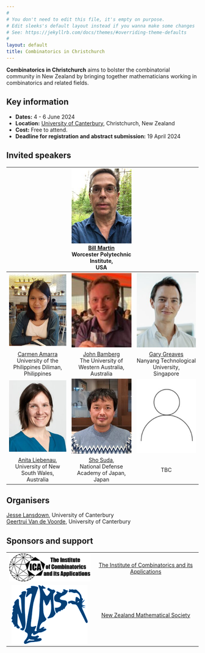 ```yaml
---
#
# You don't need to edit this file, it's empty on purpose.
# Edit sleeks's default layout instead if you wanna make some changes
# See: https://jekyllrb.com/docs/themes/#overriding-theme-defaults
#
layout: default
title: Combinatorics in Christchurch
---
```

**Combinatorics in Christchurch** aims to bolster the combinatorial community in New Zealand by bringing together mathematicians working in combinatorics and related fields.

## Key information
- **Dates:** 4 - 6 June 2024
- **Location:** [University of Canterbury](https://www.canterbury.ac.nz/), Christchurch, New Zealand
- **Cost:** Free to attend.
- **Deadline for registration and abstract submission:** 19 April 2024

## Invited speakers

|  | <img src="BillCroppedResized.jpg"> <br> [Bill Martin](https://www.wpi.edu/people/faculty/martin) <br> Worcester Polytechnic Institute, <br> USA | |
|:--:|:--:|:--:|
|  <img src="CarmenCroppedResized.jpg"> | <img src="JohnCroppedResized.jpg">  | <img src="GaryGreavesCroppedResized.jpg">  |
| [Carmen Amarra](https://math.upd.edu.ph/faculty/amarra-maria-carmen) <br> University of the Philippines Diliman, <br> Philippines  | [John Bamberg](https://johnbamberg.github.io/) <br> The University of Western Australia,<br> Australia | [Gary Greaves](https://personal.ntu.edu.sg/gary/) <br> Nanyang Technological University, <br> Singapore |
| <img src="AnitaCroppedResized.jpg"> | <img src="ShoCroppedResized.jpg"> | <img src="JL_placeholderCroppedResized.jpg"> |
| [Anita Liebenau](https://sites.google.com/site/aliebenau/home), <br> University of New South Wales, <br> Australia |  [Sho Suda](https://researchmap.jp/7000005386?lang=en), <br> National Defense Academy of Japan, <br> Japan | TBC |

## Organisers
[Jesse Lansdown](https://www.jesselansdown.com/), University of Canterbury <br>
[Geertrui Van de Voorde](https://www.canterbury.ac.nz/engineering/contact-us/people/geertrui-van-de-voorde.html), University of Canterbury

## Sponsors and support

|  |  |
|:--:|:--:|
| <img src="ICAlogo.png"> | [The Institute of Combinatorics and its Applications](http://the-ica.org/) |
| <img src="nzmslogoB.png"> | [New Zealand Mathematical Society](https://nzmathsoc.org.nz/) |

